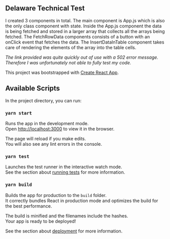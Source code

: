 ## Delaware Technical Test

I created 3 components in total.
The main component is App.js which is also the only class component with state.
Inside the App.js component the data is being fetched and stored in a larger array that collects all the arrays being fetched.
The FetchRowData components consists of a button with an onClick event that fetches the data.
The InsertDataInTable component takes care of rendering the elements of the array into the table cells.

*The link provided was quite quickly out of use with a 502 error message.
Therefore I was unfortunately not able to fully test my code.*


This project was bootstrapped with [Create React App](https://github.com/facebook/create-react-app).

## Available Scripts

In the project directory, you can run:

### `yarn start`

Runs the app in the development mode.<br />
Open [http://localhost:3000](http://localhost:3000) to view it in the browser.

The page will reload if you make edits.<br />
You will also see any lint errors in the console.

### `yarn test`

Launches the test runner in the interactive watch mode.<br />
See the section about [running tests](https://facebook.github.io/create-react-app/docs/running-tests) for more information.

### `yarn build`

Builds the app for production to the `build` folder.<br />
It correctly bundles React in production mode and optimizes the build for the best performance.

The build is minified and the filenames include the hashes.<br />
Your app is ready to be deployed!

See the section about [deployment](https://facebook.github.io/create-react-app/docs/deployment) for more information.



